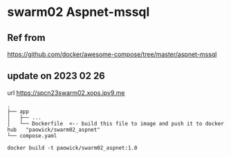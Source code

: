 # swarm02 Aspnet-mssql

## Ref from 

https://github.com/docker/awesome-compose/tree/master/aspnet-mssql

## update on 2023 02 26

url https://spcn23swarm02.xops.ipv9.me

```
.
├── app
│   ├── ...
│   └── Dockerfile  <-- build this file to image and push it to docker hub   "paowick/swarm02_aspnet"
└── compose.yaml

```

```
docker build -t paowick/swarm02_aspnet:1.0
```


